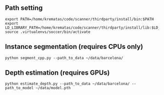 ## Path setting
```
export PATH=/home/krematas/code/scanner/thirdparty/install/bin:$PATH
export LD_LIBRARY_PATH=/home/krematas/code/scanner/thirdparty/install/lib:$LD_LIBRARY_PATH
source .virtualenvs/soccer/bin/activate

```



## Instance segmentation (requires CPUs only)
```
python segment_cpp.py --path_to_data ~/data/barcelona/
```


## Depth estimation (requires GPUs)
```
python estimate_depth.py --path_to_data ~/data/barcelona/ --path_to_model ~/data/model.pth
```